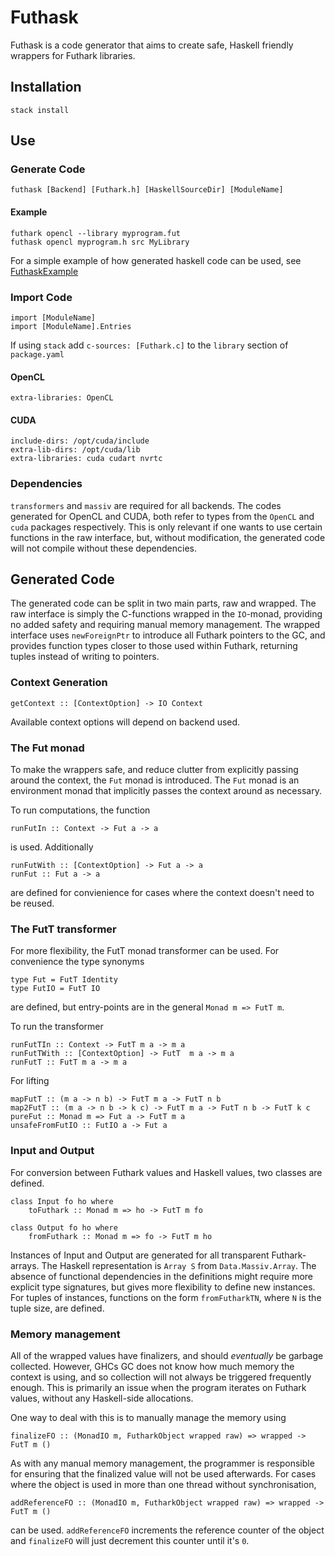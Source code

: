 # Futhask
Futhask is a code generator that aims to create safe, Haskell friendly wrappers for Futhark libraries.

## Installation
    stack install

## Use
### Generate Code
    futhask [Backend] [Futhark.h] [HaskellSourceDir] [ModuleName]

#### Example
    futhark opencl --library myprogram.fut
    futhask opencl myprogram.h src MyLibrary

For a simple example of how generated haskell code can be used, see [FuthaskExample](https://gitlab.com/Gusten_Isfeldt/futhaskexample)

### Import Code
    import [ModuleName]
    import [ModuleName].Entries

If using `stack` add `c-sources: [Futhark.c]` to the `library` section of `package.yaml`

#### OpenCL
    extra-libraries: OpenCL

#### CUDA
    include-dirs: /opt/cuda/include
    extra-lib-dirs: /opt/cuda/lib
    extra-libraries: cuda cudart nvrtc

### Dependencies
`transformers` and `massiv` are required for all backends.
The codes generated for OpenCL and CUDA, both refer to types from the `OpenCL` and `cuda` packages respectively. This is only relevant if one wants to use certain functions in the raw interface, but, without modification, the generated code will not compile without these dependencies.

## Generated Code
The generated code can be split in two main parts, raw and wrapped. The raw interface is simply the C-functions wrapped in the `IO`-monad, providing no added safety and requiring manual memory management. The wrapped interface uses `newForeignPtr` to introduce all Futhark pointers to the GC, and provides function types closer to those used within Futhark, returning tuples instead of writing to pointers.

### Context Generation
    getContext :: [ContextOption] -> IO Context

Available context options will depend on backend used.

### The Fut monad
To make the wrappers safe, and reduce clutter from explicitly passing around the context, the `Fut` monad is introduced. The `Fut` monad is an environment monad that implicitly passes the context around as necessary.

To run computations, the function

    runFutIn :: Context -> Fut a -> a

is used. Additionally

    runFutWith :: [ContextOption] -> Fut a -> a
    runFut :: Fut a -> a

are defined for convienience for cases where the context doesn't need to be reused.

### The FutT transformer
For more flexibility, the FutT monad transformer can be used. For convenience the type synonyms

    type Fut = FutT Identity
    type FutIO = FutT IO

are defined, but entry-points are in the general `Monad m => FutT m`.

To run the transformer

    runFutTIn :: Context -> FutT m a -> m a
    runFutTWith :: [ContextOption] -> FutT  m a -> m a
    runFutT :: FutT m a -> m a

For lifting

    mapFutT :: (m a -> n b) -> FutT m a -> FutT n b
    map2FutT :: (m a -> n b -> k c) -> FutT m a -> FutT n b -> FutT k c
    pureFut :: Monad m => Fut a -> FutT m a
    unsafeFromFutIO :: FutIO a -> Fut a

### Input and Output
For conversion between Futhark values and Haskell values, two classes are defined.

    class Input fo ho where
        toFuthark :: Monad m => ho -> FutT m fo

    class Output fo ho where
        fromFuthark :: Monad m => fo -> FutT m ho

Instances of Input and Output are generated for all transparent Futhark-arrays. The Haskell representation is `Array S` from `Data.Massiv.Array`. The absence of functional dependencies in the definitions might require more explicit type signatures, but gives more flexibility to define new instances. For tuples of instances, functions on the form `fromFutharkTN`, where `N` is the tuple size, are defined.

### Memory management
All of the wrapped values have finalizers, and should *eventually* be garbage collected. However, GHCs GC does not know how much memory the context is using, and so collection will not always be triggered frequently enough. This is primarily an issue when the program iterates on Futhark values, without any Haskell-side allocations.

One way to deal with this is to manually manage the memory using

    finalizeFO :: (MonadIO m, FutharkObject wrapped raw) => wrapped -> FutT m ()

As with any manual memory management, the programmer is responsible for ensuring that the finalized value will not be used afterwards. For cases where the object is used in more than one thread without synchronisation,

    addReferenceFO :: (MonadIO m, FutharkObject wrapped raw) => wrapped -> FutT m ()

can be used. `addReferenceFO` increments the reference counter of the object and `finalizeFO` will just decrement this counter until it's `0`.
